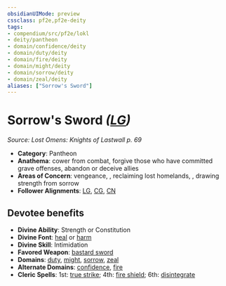 ```yaml
---
obsidianUIMode: preview
cssclass: pf2e,pf2e-deity
tags:
- compendium/src/pf2e/lokl
- deity/pantheon
- domain/confidence/deity
- domain/duty/deity
- domain/fire/deity
- domain/might/deity
- domain/sorrow/deity
- domain/zeal/deity
aliases: ["Sorrow's Sword"]
---
```

# Sorrow's Sword *([LG](../../../rules/traits/lawful-goo-b1.md))*  
*Source: Lost Omens: Knights of Lastwall p. 69*  

- **Category**: Pantheon
- **Anathema**: cower from combat, forgive those who have committed grave offenses, abandon or deceive allies
- **Areas of Concern**: vengeance, , reclaiming lost homelands, , drawing strength from sorrow
- **Follower Alignments**: [LG](../../../rules/traits/lawful-goo-b1.md), [CG](../../../rules/traits/chaotic-good-b1.md), [CN](../../../rules/traits/chaotic-neutral-b1.md)

## Devotee benefits

- **Divine Ability**: Strength or Constitution
- **Divine Font**: [heal](../../spells/heal.md) or [harm](../../spells/harm.md)
- **Divine Skill**: Intimidation
- **Favored Weapon**: [bastard sword](../../equipment/items/bastard-sword.md)
- **Domains**: [duty](../domains.md#Duty), [might](../domains.md#Might), [sorrow](../domains.md#Sorrow), [zeal](../domains.md#Zeal)
- **Alternate Domains**: [confidence](../domains.md#Confidence), [fire](../domains.md#Fire)
- **Cleric Spells**: 1st: [true strike](../../spells/true-strike.md); 4th: [fire shield](../../spells/fire-shield.md); 6th: [disintegrate](../../spells/disintegrate.md)